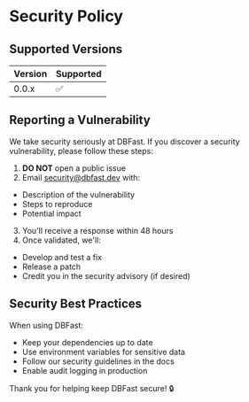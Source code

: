 # Security Policy

## Supported Versions

| Version | Supported          |
| ------- | ------------------ |
| 0.0.x   | :white_check_mark: |

## Reporting a Vulnerability

We take security seriously at DBFast. If you discover a security vulnerability, please follow these steps:

1. **DO NOT** open a public issue
2. Email security@dbfast.dev with:
  - Description of the vulnerability
  - Steps to reproduce
  - Potential impact
3. You'll receive a response within 48 hours
4. Once validated, we'll:
  - Develop and test a fix
  - Release a patch
  - Credit you in the security advisory (if desired)

## Security Best Practices

When using DBFast:
- Keep your dependencies up to date
- Use environment variables for sensitive data
- Follow our security guidelines in the docs
- Enable audit logging in production

Thank you for helping keep DBFast secure! 🔒